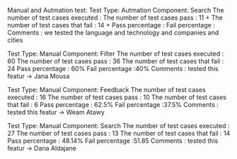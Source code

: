 Manual and Autmation test:
Test Type: Autmation
Component: Search 
The number of test cases executed : 
The number of test cases pass : 11 + 
The number of test cases that fail : 14 + 
Pass percentage : 
Fail percentage :
Comments : we tested the language and technology and companies and cities

Test Type: Manual
Component: Filter 
The number of test cases executed : 60
The number of test cases pass : 36
The number of test cases that fail : 24
Pass percentage : 60%
Fail percentage :40%
Comments : tested this featur -> Jana Mousa

Test Type: Manual
Component: Feedback 
The number of test cases executed : 16
The number of test cases pass : 10
The number of test cases that fail : 6
Pass percentage : 62.5%
Fail percentage :37.5%
Comments : tested this featur -> Weam Atawy

Test Type: Manual
Component: Search 
The number of test cases executed : 27
The number of test cases pass : 13
The number of test cases that fail : 14
Pass percentage : 48.14%
Fail percentage :51.85
Comments : tested this featur -> Dana Aldajane
